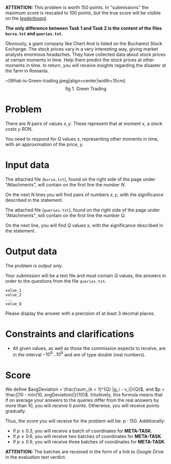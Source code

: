 **ATTENTION:** This problem is worth $150$ points. In "submissions" the maximum score is rescaled to $100$ points, but the true score will be visible on the *[leaderboard](https://kilonova.ro/contests/179/leaderboard)*.

**The only difference between Task 1 and Task 2 is the content of the files `bursa.txt` and `queries.txt`.**

Obviously, a giant company like Chert And is listed on the Bucharest Stock Exchange. The stock prices vary in a very interesting way, giving market analysts enormous headaches. They have collected data about stock prices at certain moments in time. Help them predict the stock prices at other moments in time. In return, you will receive insights regarding the disaster at the farm in Romania.

~[What-is-Green-trading.jpeg|align=center|width=15cm]
$$
\text{fig 1. Green Trading}
$$

# Problem

There are $N$ pairs of values $x, y$. These represent that at moment $x$, a stock costs $y$ RON.

You need to respond for $Q$ values $x$, representing other moments in time, with an approximation of the price, $y$.

# Input data

The attached file (`bursa.txt`), found on the right side of the page under "Attachments", will contain on the first line the number $N$.

On the next $N$ lines you will find pairs of numbers $x, y$, with the significance described in the statement.

The attached file (`queries.txt`), found on the right side of the page under "Attachments", will contain on the first line the number $Q$.

On the next line, you will find $Q$ values $x$, with the significance described in the statement.

# Output data

The problem is *output only*.

Your submission will be a text file and must contain $Q$ values, the answers in order to the questions from the file `queries.txt`.

```
value_1
value_2
...
value_Q
```

Please display the answer with a precision of at least $3$ decimal places.

# Constraints and clarifications

- All given values, as well as those the commission expects to receive, are in the interval $-10^9 \dots 10^9$ and are of type *double* (real numbers).

# Score

We define $avgDeviation = \frac{\sum_{k = 1}^{Q} |g_i - v_i|}{Q}$, and $p = \frac{|10 - min(10, avgDeviation)|}{10}$. Intuitively, this formula means that if on average your answers to the queries differ from the real answers by more than 10, you will receive 0 points. Otherwise, you will receive points gradually.

Thus, the score you will receive for the problem will be: $p \cdot 150$. Additionally:

- If $p \ge 0.3$, you will receive a batch of coordinates for **META-TASK**.
- If $p \ge 0.6$, you will receive two batches of coordinates for **META-TASK**.
- If $p \ge 0.9$, you will receive three batches of coordinates for **META-TASK**.

**ATTENTION:** The batches are received in the form of a link to *Google Drive* in the evaluation test verdict.
